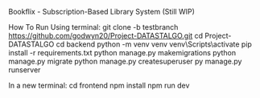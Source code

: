 Bookflix - Subscription-Based Library System (Still WIP)

How To Run
Using terminal: 
git clone -b testbranch https://github.com/godwyn20/Project-DATASTALGO.git
cd Project-DATASTALGO
cd backend
python -m venv venv
venv\Scripts\activate
pip install -r requirements.txt
python manage.py makemigrations
python manage.py migrate
python manage.py createsuperuser
py manage.py runserver

In a new terminal:
cd frontend
npm install
npm run dev